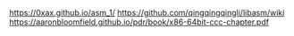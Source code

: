 https://0xax.github.io/asm_1/
https://github.com/qingqingqingli/libasm/wiki
https://aaronbloomfield.github.io/pdr/book/x86-64bit-ccc-chapter.pdf